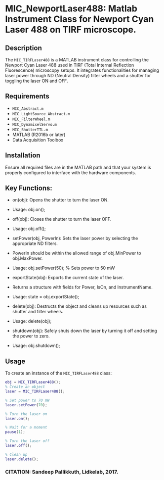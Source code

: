 # MIC_NewportLaser488: Matlab Instrument Class for Newport Cyan Laser 488 on TIRF microscope.

## Description
The `MIC_TIRFLaser488` is a MATLAB instrument class for controlling the Newport Cyan Laser 488 used in
TIRF (Total Internal Reflection Fluorescence) microscopy setups. It integrates functionalities for managing
laser power through ND (Neutral Density) filter wheels and a shutter for toggling the laser ON and OFF.

## Requirements
- `MIC_Abstract.m`
- `MIC_LightSource_Abstract.m`
- `MIC_FilterWheel.m`
- `MIC_DynamixelServo.m`
- `MIC_ShutterTTL.m`
- MATLAB (R2016b or later)
- Data Acquisition Toolbox

## Installation
Ensure all required files are in the MATLAB path and that your system is properly configured to interface with the hardware components.

## Key Functions:
- on(obj): Opens the shutter to turn the laser ON.
- Usage: obj.on();

- off(obj): Closes the shutter to turn the laser OFF.
- Usage: obj.off();
- setPower(obj, PowerIn): Sets the laser power by selecting the appropriate ND filters.
- PowerIn should be within the allowed range of obj.MinPower to obj.MaxPower.
- Usage: obj.setPower(50); % Sets power to 50 mW
- exportState(obj): Exports the current state of the laser.
- Returns a structure with fields for Power, IsOn, and InstrumentName.
- Usage: state = obj.exportState();
- delete(obj): Destructs the object and cleans up resources such as shutter and filter wheels.
- Usage: delete(obj);
- shutdown(obj): Safely shuts down the laser by turning it off and setting the power to zero.
- Usage: obj.shutdown();

## Usage
To create an instance of the `MIC_TIRFLaser488` class:
```matlab
obj = MIC_TIRFLaser488();
% Create an object
laser = MIC_TIRFLaser488();

% Set power to 70 mW
laser.setPower(70);

% Turn the laser on
laser.on();

% Wait for a moment
pause(1);

% Turn the laser off
laser.off();

% Clean up
laser.delete();
```
### CITATION: Sandeep Pallikkuth, Lidkelab, 2017.

